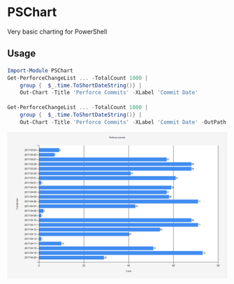 # PSChart

Very basic charting for PowerShell

## Usage

```powershell
Import-Module PSChart
Get-PerforceChangeList ... -TotalCount 1000 | 
    group {  $_.time.ToShortDateString()} | 
    Out-Chart -Title 'Perforce Commits' -XLabel 'Commit Date'
    
Get-PerforceChangeList ... -TotalCount 1000 | 
    group {  $_.time.ToShortDateString()} | 
    Out-Chart -Title 'Perforce Commits' -XLabel 'Commit Date' -OutPath chart.png
```

![sample chart](https://github.com/PowerCode/PSChart/raw/master/img/chart.png "Sample chart")

